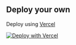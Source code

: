 ## Deploy your own

Deploy using [Vercel](https://vercel.com?utm_source=github&utm_medium=readme&utm_campaign=next-example) 

[![Deploy with Vercel](https://vercel.com/button)](https://vercel.com/new/git/external?repository-url=https://github.com/vercel/next.js/tree/canary/examples/with-tailwindcss&project-name=with-tailwindcss&repository-name=with-tailwindcss)
